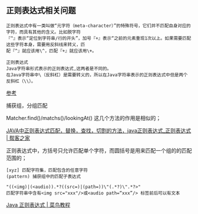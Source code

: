 ## 正则表达式相关问题

	正则表达式中有一类叫做“元字符（meta-character）”的特殊符号，它们并不匹配自身对应的字符，而具有其他的含义。比如脱字符
	『^』表示“定位到字符串/行的开头”，加号『+』表示“之前的元素重现1次以上。如果需要匹配这些字符本身，需要用反斜线来转义，匹
	配『^』就应该用\^，匹配『+』就应该用\+。

	正则表达式
	Java字符串形式表示的正则表达式,这两者是不同的。
	在Java字符串中\（反斜杠）是需要转义的，所以在Java字符串表示的正则表达式中但是两个反斜杠（\\）。

[参考](http://www.infoq.com/cn/news/2011/01/regular-expressions-1)

捕获组，分组匹配

Matcher.find()/matchs()/lookingAt() 这几个方法的作用是相似的；

[JAVA中正则表达式匹配，替换，查找，切割的方法，java正则表达式\_正则表达式 \| 帮客之家](http://www.bkjia.com/zzbds/1053146.html)

正则表达式中，方括号只允许匹配单个字符，而圆括号是用来匹配一个组的的匹配范围的；

	[xyz] 匹配字符集，匹配包含的任意字符
	(pattern) 捕获组中的匹配子表达式
	
	"((<img)|(<audio)).*?((src=)|(path=))\"(.*?)\".*?>"
	匹配字符串中含有<img src="xxx"/>或<audio path=“xxx”/> 标签前后可以有文本
	
[Java 正则表达式 \| 菜鸟教程](http://www.runoob.com/java/java-regular-expressions.html)